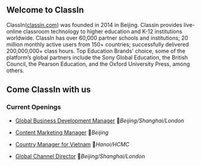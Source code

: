 ## Welcome to ClassIn 
ClassIn([classin.com](classin.com)) was founded in 2014 in Beijing. Classin provides live-online classroom technology to higher education and K-12 institutions worldwide. 
ClassIn has over 60,000 partner schools and institutions; 20 million monthly active users from 150+ countries; successfully delivered 200,000,000+ class hours. 
Top Education Brands' choice, some of the platform’s global partners include the Sony Global Education, the British Council, the Pearson Education, and the Oxford University Press, among others.

## Come ClassIn with us
### Current Openings

- [Global Business Development Manager](globalbd.md) 📍*Beijing/Shanghai/London*

- [Content Marketing Manager](ContentManager.md) 📍*Beijing*

- [Country Manager for Vietnam](VN.md) 📍*Hanoi/HCMC*

- [Global Channel Director](Channel.md) 📍*Beijing/Shanghai/London*
